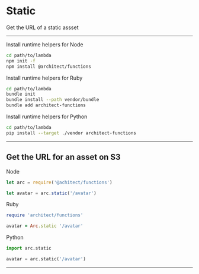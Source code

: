 # Static

Get the URL of a static assset

---

Install runtime helpers for Node

```bash
cd path/to/lambda
npm init -f
npm install @architect/functions
```

Install runtime helpers for Ruby

```bash
cd path/to/lambda
bundle init
bundle install --path vendor/bundle
bundle add architect-functions
```

Install runtime helpers for Python

```bash
cd path/to/lambda
pip install --target ./vendor architect-functions
```

---

## Get the URL for an asset on S3 

Node

```javascript
let arc = require('@achitect/functions')

let avatar = arc.static('/avatar')
```

Ruby

```ruby
require 'architect/functions'

avatar = Arc.static '/avatar'
```

Python

```python
import arc.static

avatar = arc.static('/avatar')
```

---

